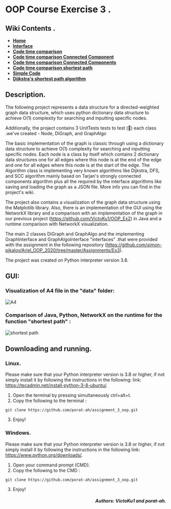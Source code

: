 # OOP Course Exercise 3 .

## Wiki Contents .
<ul class="m-0 p-0 list-style-none" data-filterable-for="wiki-pages-filter" data-filterable-type="substring" data-pjax>
        <li class="Box-row">
          <strong><a class="d-block" href="https://github.com/porat-ah/assignment_3_oop/wiki">Home</a></strong>
        </li>
        <li class="Box-row">
          <strong><a class="d-block" href="https://github.com//porat-ah/assignment_3_oop/wiki/Interface">Interface</a></strong>
        </li>
        <li class="Box-row">
          <strong><a class="d-block" href="https://github.com/porat-ah/assignment_3_oop/wiki/code-time-comparison">Code time comparison</a></strong>
        </li>
        <li class="Box-row">
          <strong><a class="d-block" href="https://github.com/porat-ah/assignment_3_oop/wiki/code-time-comparison-Connected-Component">Code time comparison Connected Component</a></strong>
        </li>
        <li class="Box-row">
          <strong><a class="d-block" href="https://github.com//porat-ah/assignment_3_oop/wiki/code-time-comparison-Connected-Components">Code time comparison Connected Components</a></strong>
        </li>
        <li class="Box-row">
          <strong><a class="d-block" href="https://github.com/porat-ah/assignment_3_oop/wiki/Code-time-comparison-shortest-path">Code time comparison shortest path</a></strong>
        </li>
         <li class="Box-row">
          <strong><a class="d-block" href="https://github.com/porat-ah/assignment_3_oop/wiki/Simple-Code">Simple Code</a></strong>
        </li>
        <li class="Box-row">
          <strong><a class="d-block" href="https://github.com//porat-ah/assignment_3_oop/wiki/Dijkstra&#39;s-shortest-path-algorithm">Dijkstra&#39;s shortest path algorithm</a></strong> 
        </li>         
    </ul>


## Description.

The following project represents a data structure for a directed-weighted graph data structure, which uses python dictionary data structure to achieve O(1) complexity for searching and inputting specific nodes.

Additionally, the project contains 3 ‫UnitTests tests to test (:drum:)  each class we've created - Node, DiGraph, and GraphAlgo.

The basic implementation of the graph is classic through using a dictionary data structure to achieve O(1) complexity for searching and inputting specific nodes. Each node is a class by itself which contains 2 dictionary data structures one for all edges where this node is at the end of the edge and one for all edges where this node is at the start of the edge. The Algorithm class is implementing very known algorithms like Dijkstra, DFS, and SCC algorithm mainly based on Tarjan's strongly connected components algorithm plus all the required by the interface algorithms like saving and loading the graph as a JSON file. More info you can find in the project's wiki.

The project also contains a visualization of the graph data structure using the Matplotlib library.
Also, there is an implementation of the GUI using the NetworkX library and a comparison with an implementation of the graph in our previous project (https://github.com/VictoKu1/OOP_Ex2) in Java and a runtime comparison with NetworkX visualization.

The main 2 classes DiGraph and GraphAlgo and the implementing GraphInterface and GraphAlgoInterface "interfaces" .that were provided with the assignment in the following repository (https://github.com/simon-pikalov/Ariel_OOP_2020/tree/master/Assignments/Ex3).

The project was created on Python interpreter version 3.8.

## GUI:
### Visualization of A4 file in the "data" folder:
![A4](https://github.com/porat-ah/assignment_3_oop/blob/main/src/A4.png)

### Comparison of Java, Python, NetworkX on the runtime for the function "shortest path" :  
![shortest path](https://github.com/porat-ah/assignment_3_oop/blob/main/comparison/shortest_path.png)

## Downloading and running.
### Linux.
Please make sure that your Python interpreter version is 3.8 or higher, if not simply install it by following the instructions in the following: link: https://tecadmin.net/install-python-3-8-ubuntu/.

1) Open the terminal by pressing simultaneously ctrl+alt+t.
2) Copy the following to the terminal :

```
git clone https://github.com/porat-ah/assignment_3_oop.git

```
3) Enjoy!

### Windows.
Please make sure that your Python interpreter version is 3.8 or higher, if not simply install it by following the instructions in the following link: https://www.python.org/downloads/.

1) Open your command prompt (CMD).
2) Copy the following to the CMD :

```
git clone https://github.com/porat-ah/assignment_3_oop.git

```
3) Enjoy!









##### <div align = "right">Authors: VictoKu1 and porat-ah.</div>
